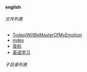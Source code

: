 #### english


###### 文件列表

- [TodayIWillBeMasterOfMyEmotion](TodayIWillBeMasterOfMyEmotion.md)
- [index](index.md)
- [英标](英标.md)
- [英语学习](英语学习.md)

###### 子目录列表

